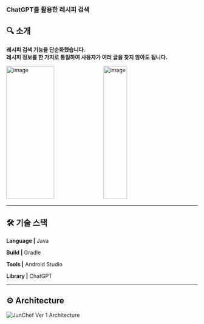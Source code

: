### ChatGPT를 활용한 레시피 검색


## 🔍 소개
**레시피 검색 기능을 단순화했습니다.**<br>
**레시피 정보를 한 가지로 통일하여 사용자가 여러 글을 찾지 않아도 됩니다.**

<img width="50%" height="350" alt="image" src="https://github.com/jjunsik/Jun-Chef/assets/93212863/ded3ec36-4330-402a-986a-a6a586f9a0a9">
<img width="35%" height="350" alt="image" src="https://github.com/jjunsik/Jun-Chef/assets/93212863/ac2e2601-3dd0-4f00-9c30-0b089f2b7c84">

---

## 🛠️ 기술 스택

**Language |** Java

**Build |** Gradle

**Tools |** Android Studio

**Library |** ChatGPT

---

## ⚙️ Architecture

![JunChef Ver 1 Architecture](https://github.com/jjunsik/Jun-Chef/assets/93212863/fb6f1929-ba58-41db-b2a5-6d161ca7f582)
